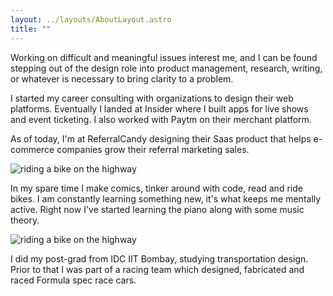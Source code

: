 ```yaml
---
layout: ../layouts/AboutLayout.astro
title: ""
---
```



Working on difficult and meaningful issues interest me, and I can be found stepping out of the design role into product management, research, writing, or whatever is necessary to bring clarity to a problem.

I started my career consulting with organizations to design their web platforms. Eventually I landed at Insider where I built apps for live shows and event ticketing. I also worked with Paytm on their merchant platform.

As of today, I'm at ReferralCandy designing their Saas product that helps e-commerce companies grow their referral marketing sales.

<div>
  <img src="https://res.cloudinary.com/divyanshuthakur/image/upload/v1645718840/igatpuri-bike-ride_k6rtb9.webp" class="rounded-lg" alt="riding a bike on the highway">
</div>

In my spare time I make comics, tinker around with code, read and ride bikes. I am constantly learning something new, it's what keeps me mentally active. Right now I've started learning the piano along with some music theory.

<div>
  <img src="https://res.cloudinary.com/divyanshuthakur/image/upload/v1645718841/formula-sae-racecar_rzmg1z.webp" class="rounded-lg" alt="riding a bike on the highway">
</div>

I did my post-grad from IDC IIT Bombay, studying transportation design. Prior to that I was part of a racing team which designed, fabricated and raced Formula spec race cars.

<!-- AstroPaper is a minimal, responsive and SEO-friendly Astro blog theme. I designed and crafted this based on [my personal blog](https://satnaing.dev/blog).

This theme is aimed to be accessible out of the box. Light and dark mode are supported by
default and additional color schemes can also be configured.

This theme is self-documented \_ which means articles/posts in this theme can also be considered as documentations. So, see the documentation for more info.

<div>
  <img src="/assets/dev.svg" class="sm:w-1/2 mx-auto" alt="coding dev illustration">
</div>

## Tech Stack

This theme is written in vanilla JavaScript (+ TypeScript for type checking) and a little bit of ReactJS for some interactions. TailwindCSS is used for styling; and Markdown is used for blog contents.

## Features

Here are certain features of this site.

- fully responsive and accessible
- SEO-friendly
- light & dark mode
- fuzzy search
- super fast performance
- draft posts
- pagination
- sitemap & rss feed
- highly customizable

If you like this theme, you can star/contribute to the [repo](https://github.com/satnaing/astro-paper).  
Or you can even give any feedback via my [email](mailto:contact@satnaing.dev). -->
